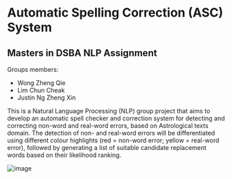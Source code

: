 # Automatic Spelling Correction (ASC) System
## Masters in DSBA NLP Assignment 

Groups members:
- Wong Zheng Qie
- Lim Chun Cheak
- Justin Ng Zheng Xin

This is a Natural Language Processing (NLP) group project that aims to develop an automatic spell checker and correction system for detecting and correcting non-word and real-word errors, based on Astrological texts domain. The detection of non- and real-word errors will be differentiated using different colour highlights (red = non-word error; yellow = real-word error), followed by generating a list of suitable candidate replacement words based on their likelihood ranking.

![image](https://github.com/justin950717/Spell_Checker_and_Correction_System/assets/95216403/286395e2-56cd-4ea6-bbff-ad5d88e4ae09)
